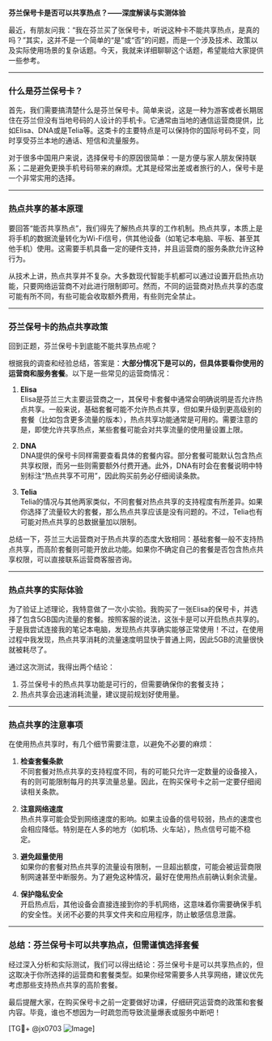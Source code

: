 **芬兰保号卡是否可以共享热点？——深度解读与实测体验**

最近，有朋友问我：“我在芬兰买了张保号卡，听说这种卡不能共享热点，是真的吗？”其实，这并不是一个简单的“是”或“否”的问题，而是一个涉及技术、政策以及实际使用场景的复杂话题。今天，我就来详细聊聊这个话题，希望能给大家提供一些参考。

---

### **什么是芬兰保号卡？**

首先，我们需要搞清楚什么是芬兰保号卡。简单来说，这是一种为游客或者长期居住在芬兰但没有当地号码的人设计的手机卡。它通常由当地的通信运营商提供，比如Elisa、DNA或是Telia等。这类卡的主要特点是可以保持你的国际号码不变，同时享受芬兰本地的通话、短信和流量服务。

对于很多中国用户来说，选择保号卡的原因很简单：一是方便与家人朋友保持联系；二是避免更换手机号码带来的麻烦。尤其是经常出差或者旅行的人，保号卡是一个非常实用的选择。

---

### **热点共享的基本原理**

要回答“能否共享热点”，我们得先了解热点共享的工作机制。热点共享，本质上是将手机的数据流量转化为Wi-Fi信号，供其他设备（如笔记本电脑、平板、甚至其他手机）使用。这需要手机具备一定的硬件支持，并且运营商的服务条款允许这种行为。

从技术上讲，热点共享并不复杂。大多数现代智能手机都可以通过设置开启热点功能，只要网络运营商不对此进行限制即可。然而，不同的运营商对热点共享的态度可能有所不同，有些可能会收取额外费用，有些则完全禁止。

---

### **芬兰保号卡的热点共享政策**

回到正题，芬兰保号卡到底能不能共享热点呢？

根据我的调查和经验总结，答案是：**大部分情况下是可以的，但具体要看你使用的运营商和服务套餐**。以下是一些常见的运营商情况：

1. **Elisa**  
   Elisa是芬兰三大主要运营商之一，其保号卡套餐中通常会明确说明是否允许热点共享。一般来说，基础套餐可能不允许热点共享，但如果升级到更高级别的套餐（比如包含更多流量的版本），热点共享功能通常是可用的。需要注意的是，即使允许共享热点，某些套餐可能会对共享流量的使用量设置上限。

2. **DNA**  
   DNA提供的保号卡同样需要查看具体的套餐内容。部分套餐可能默认包含热点共享权限，而另一些则需要额外付费开通。此外，DNA有时会在套餐说明中特别标注“热点共享不可用”，因此购买前务必仔细阅读条款。

3. **Telia**  
   Telia的情况与其他两家类似，不同套餐对热点共享的支持程度有所差异。如果你选择了流量较大的套餐，那么热点共享应该是没有问题的。不过，Telia也有可能对热点共享的总数据量加以限制。

总结一下，芬兰三大运营商对于热点共享的态度大致相同：基础套餐一般不支持热点共享，而高阶套餐则可能开放此功能。如果你不确定自己的套餐是否包含热点共享权限，可以直接联系运营商客服咨询。

---

### **热点共享的实际体验**

为了验证上述理论，我特意做了一次小实验。我购买了一张Elisa的保号卡，并选择了包含5GB国内流量的套餐。按照客服的说法，这张卡是可以开启热点共享的。于是我尝试连接我的笔记本电脑，发现热点共享确实能够正常使用！不过，在使用过程中我发现，热点共享消耗的流量速度明显快于普通上网，因此5GB的流量很快就被耗尽了。

通过这次测试，我得出两个结论：
1. 芬兰保号卡的热点共享功能是可行的，但需要确保你的套餐支持；
2. 热点共享会迅速消耗流量，建议提前规划好使用量。

---

### **热点共享的注意事项**

在使用热点共享时，有几个细节需要注意，以避免不必要的麻烦：

1. **检查套餐条款**  
   不同套餐对热点共享的支持程度不同，有的可能只允许一定数量的设备接入，有的则可能限制每月的共享流量总量。因此，在购买保号卡之前一定要仔细阅读相关条款。

2. **注意网络速度**  
   热点共享可能会受到网络速度的影响。如果主设备的信号较弱，热点的速度也会相应降低。特别是在人多的地方（如机场、火车站），热点信号可能不稳定。

3. **避免超量使用**  
   如果你的套餐对热点共享的流量设有限制，一旦超出额度，可能会被运营商限制网速甚至中断服务。为了避免这种情况，最好在使用热点前确认剩余流量。

4. **保护隐私安全**  
   开启热点后，其他设备会直接连接到你的手机网络，这意味着你需要确保手机的安全性。关闭不必要的共享文件夹和应用程序，防止敏感信息泄露。

---

### **总结：芬兰保号卡可以共享热点，但需谨慎选择套餐**

经过深入分析和实际测试，我们可以得出结论：芬兰保号卡是可以共享热点的，但这取决于你所选择的运营商和套餐类型。如果你经常需要多人共享网络，建议优先考虑那些支持热点共享的高阶套餐。

最后提醒大家，在购买保号卡之前一定要做好功课，仔细研究运营商的政策和套餐内容。毕竟，谁也不想因为一时疏忽而导致流量爆表或服务中断吧！

[TG💪+ @jx0703 ![Image](https://github.com/user-attachments/assets/dbca1d08-cadb-493c-b0ec-ad6f7a83f270)]